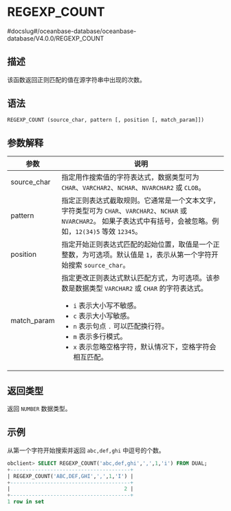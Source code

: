 REGEXP_COUNT 
=================================
#docslug#/oceanbase-database/oceanbase-database/V4.0.0/REGEXP_COUNT


描述 
-----------------------

该函数返回正则匹配的值在源字符串中出现的次数。

语法 
-----------------------

```sql
REGEXP_COUNT (source_char, pattern [, position [, match_param]])
```



参数解释 
-------------------------



|     参数      |                                                                                                                                                                                       说明                                                                                                                                                                                        |
|-------------|---------------------------------------------------------------------------------------------------------------------------------------------------------------------------------------------------------------------------------------------------------------------------------------------------------------------------------------------------------------------------------|
| source_char | 指定用作搜索值的字符表达式，数据类型可为 `CHAR`、`VARCHAR2`、`NCHAR`、`NVARCHAR2` 或 `CLOB`。                                                                                                                                                                                                                                                                                                            |
| pattern     | 指定正则表达式截取规则。它通常是一个文本文字，字符类型可为 `CHAR`、`VARCHAR2`、`NCHAR` 或 `NVARCHAR2`。 如果子表达式中有括号，会被忽略。例如，`12(34)5` 等效 `12345`。                                                                                                                                                                                                                                                 |
| position    | 指定开始正则表达式匹配的起始位置，取值是一个正整数，为可选项。默认值是 `1`，表示从第一个字符开始搜索 `source_char`。                                                                                                                                                                                                                                                                                                             |
| match_param | 指定更改正则表达式默认匹配方式，为可选项。该参数是数据类型 `VARCHAR2` 或 `CHAR` 的字符表达式。 <ul><li> `i` 表示大小写不敏感。  </li> <li> `c` 表示大小写敏感。   </li> <li> `n` 表示句点 `.` 可以匹配换行符。   </li> <li> `m` 表示多行模式。    </li> <li> `x` 表示忽略空格字符，默认情况下，空格字符会相互匹配。</li></ul>    |



返回类型 
-------------------------

返回 `NUMBER` 数据类型。

示例 
-----------------------

从第一个字符开始搜索并返回 `abc,def,ghi` 中逗号的个数。

```sql
obclient> SELECT REGEXP_COUNT('abc,def,ghi',',',1,'i') FROM DUAL;
+---------------------------------------+
| REGEXP_COUNT('ABC,DEF,GHI',',',1,'I') |
+---------------------------------------+
|                                     2 |
+---------------------------------------+
1 row in set
```



